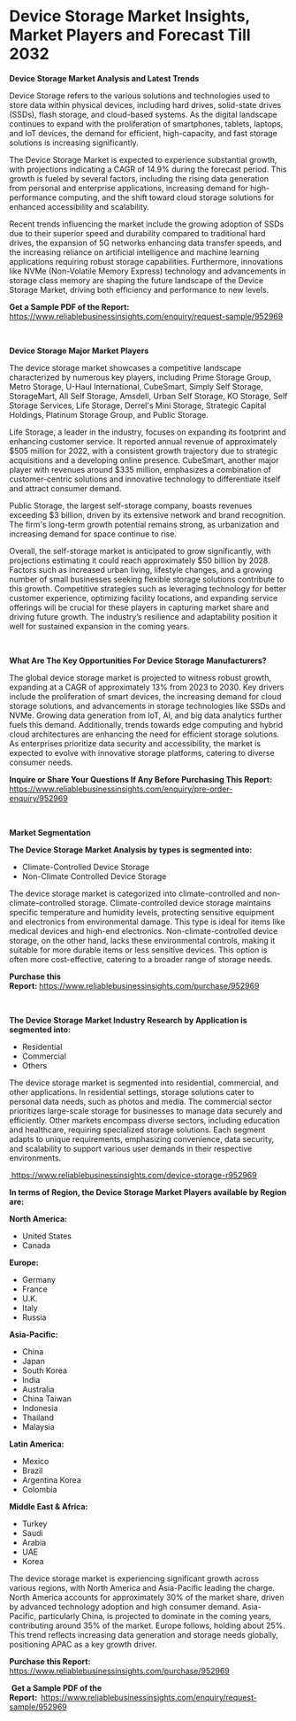 <p><h1>Device Storage Market Insights, Market Players and Forecast Till 2032</h1></p><p><strong>Device Storage Market Analysis and Latest Trends</strong></p>
<p><p>Device Storage refers to the various solutions and technologies used to store data within physical devices, including hard drives, solid-state drives (SSDs), flash storage, and cloud-based systems. As the digital landscape continues to expand with the proliferation of smartphones, tablets, laptops, and IoT devices, the demand for efficient, high-capacity, and fast storage solutions is increasing significantly.</p><p>The Device Storage Market is expected to experience substantial growth, with projections indicating a CAGR of 14.9% during the forecast period. This growth is fueled by several factors, including the rising data generation from personal and enterprise applications, increasing demand for high-performance computing, and the shift toward cloud storage solutions for enhanced accessibility and scalability.</p><p>Recent trends influencing the market include the growing adoption of SSDs due to their superior speed and durability compared to traditional hard drives, the expansion of 5G networks enhancing data transfer speeds, and the increasing reliance on artificial intelligence and machine learning applications requiring robust storage capabilities. Furthermore, innovations like NVMe (Non-Volatile Memory Express) technology and advancements in storage class memory are shaping the future landscape of the Device Storage Market, driving both efficiency and performance to new levels.</p></p>
<p><strong>Get a Sample PDF of the Report:&nbsp;</strong> <a href="https://www.reliablebusinessinsights.com/enquiry/request-sample/952969?utm_campaign=3524&utm_medium=2&utm_source=Github&utm_content=ia&utm_term=17042025&utm_id=device-storage">https://www.reliablebusinessinsights.com/enquiry/request-sample/952969</a></p>
<p>&nbsp;</p>
<p><strong>Device Storage Major Market Players</strong></p>
<p><p>The device storage market showcases a competitive landscape characterized by numerous key players, including Prime Storage Group, Metro Storage, U-Haul International, CubeSmart, Simply Self Storage, StorageMart, All Self Storage, Amsdell, Urban Self Storage, KO Storage, Self Storage Services, Life Storage, Derrel's Mini Storage, Strategic Capital Holdings, Platinum Storage Group, and Public Storage. </p><p>Life Storage, a leader in the industry, focuses on expanding its footprint and enhancing customer service. It reported annual revenue of approximately $505 million for 2022, with a consistent growth trajectory due to strategic acquisitions and a developing online presence. CubeSmart, another major player with revenues around $335 million, emphasizes a combination of customer-centric solutions and innovative technology to differentiate itself and attract consumer demand.</p><p>Public Storage, the largest self-storage company, boasts revenues exceeding $3 billion, driven by its extensive network and brand recognition. The firm's long-term growth potential remains strong, as urbanization and increasing demand for space continue to rise.</p><p>Overall, the self-storage market is anticipated to grow significantly, with projections estimating it could reach approximately $50 billion by 2028. Factors such as increased urban living, lifestyle changes, and a growing number of small businesses seeking flexible storage solutions contribute to this growth. Competitive strategies such as leveraging technology for better customer experience, optimizing facility locations, and expanding service offerings will be crucial for these players in capturing market share and driving future growth. The industry’s resilience and adaptability position it well for sustained expansion in the coming years.</p></p>
<p>&nbsp;</p>
<p><strong>What Are The Key Opportunities For Device Storage Manufacturers?</strong></p>
<p><p>The global device storage market is projected to witness robust growth, expanding at a CAGR of approximately 13% from 2023 to 2030. Key drivers include the proliferation of smart devices, the increasing demand for cloud storage solutions, and advancements in storage technologies like SSDs and NVMe. Growing data generation from IoT, AI, and big data analytics further fuels this demand. Additionally, trends towards edge computing and hybrid cloud architectures are enhancing the need for efficient storage solutions. As enterprises prioritize data security and accessibility, the market is expected to evolve with innovative storage platforms, catering to diverse consumer needs.</p></p>
<p><strong>Inquire or Share Your Questions If Any Before Purchasing This Report:</strong> <a href="https://www.reliablebusinessinsights.com/enquiry/pre-order-enquiry/952969?utm_campaign=3524&utm_medium=2&utm_source=Github&utm_content=ia&utm_term=17042025&utm_id=device-storage">https://www.reliablebusinessinsights.com/enquiry/pre-order-enquiry/952969</a></p>
<p>&nbsp;</p>
<p><strong>Market Segmentation</strong></p>
<p><strong>The Device Storage Market Analysis by types is segmented into:</strong></p>
<p><ul><li>Climate-Controlled Device Storage</li><li>Non-Climate Controlled Device Storage</li></ul></p>
<p><p>The device storage market is categorized into climate-controlled and non-climate-controlled storage. Climate-controlled device storage maintains specific temperature and humidity levels, protecting sensitive equipment and electronics from environmental damage. This type is ideal for items like medical devices and high-end electronics. Non-climate-controlled device storage, on the other hand, lacks these environmental controls, making it suitable for more durable items or less sensitive devices. This option is often more cost-effective, catering to a broader range of storage needs.</p></p>
<p><strong>Purchase this Report:&nbsp;</strong><a href="https://www.reliablebusinessinsights.com/purchase/952969?utm_campaign=3524&utm_medium=2&utm_source=Github&utm_content=ia&utm_term=17042025&utm_id=device-storage">https://www.reliablebusinessinsights.com/purchase/952969</a></p>
<p>&nbsp;</p>
<p><strong>The Device Storage Market Industry Research by Application is segmented into:</strong></p>
<p><ul><li>Residential</li><li>Commercial</li><li>Others</li></ul></p>
<p><p>The device storage market is segmented into residential, commercial, and other applications. In residential settings, storage solutions cater to personal data needs, such as photos and media. The commercial sector prioritizes large-scale storage for businesses to manage data securely and efficiently. Other markets encompass diverse sectors, including education and healthcare, requiring specialized storage solutions. Each segment adapts to unique requirements, emphasizing convenience, data security, and scalability to support various user demands in their respective environments.</p></p>
<p><a href="https://www.reliablebusinessinsights.com/device-storage-r952969?utm_campaign=3524&utm_medium=2&utm_source=Github&utm_content=ia&utm_term=17042025&utm_id=device-storage">&nbsp;https://www.reliablebusinessinsights.com/device-storage-r952969</a></p>
<p><strong>In terms of Region, the Device Storage Market Players available by Region are:</strong></p>
<p>
    <p> <strong> North America: </strong>
        <ul>
            <li>United States</li>
            <li>Canada</li>
        </ul>
        </p> 
    <p> <strong> Europe: </strong>
        <ul>
            <li>Germany</li>
            <li>France</li>
            <li>U.K.</li>
            <li>Italy</li>
            <li>Russia</li>
        </ul>
        </p> 
    <p> <strong> Asia-Pacific: </strong>
        <ul>
            <li>China</li>
            <li>Japan</li>
            <li>South Korea</li>
            <li>India</li>
            <li>Australia</li>
            <li>China Taiwan</li>
            <li>Indonesia</li>
            <li>Thailand</li>
            <li>Malaysia</li>
        </ul>
        </p> 
    <p> <strong> Latin America: </strong>
        <ul>
            <li>Mexico</li>
            <li>Brazil</li>
            <li>Argentina Korea</li>
            <li>Colombia</li>
        </ul>
        </p> 
    <p> <strong> Middle East & Africa: </strong>
        <ul>
            <li>Turkey</li>
            <li>Saudi</li>
            <li>Arabia</li>
            <li>UAE</li>
            <li>Korea</li>
        </ul>
    </p>
    </p>
<p><p>The device storage market is experiencing significant growth across various regions, with North America and Asia-Pacific leading the charge. North America accounts for approximately 30% of the market share, driven by advanced technology adoption and high consumer demand. Asia-Pacific, particularly China, is projected to dominate in the coming years, contributing around 35% of the market. Europe follows, holding about 25%. This trend reflects increasing data generation and storage needs globally, positioning APAC as a key growth driver.</p></p>
<p><strong>Purchase this Report: </strong><a href="https://www.reliablebusinessinsights.com/purchase/952969?utm_campaign=3524&utm_medium=2&utm_source=Github&utm_content=ia&utm_term=17042025&utm_id=device-storage">https://www.reliablebusinessinsights.com/purchase/952969</a></p>
<p>&nbsp;<strong>Get a Sample PDF of the Report:&nbsp;&nbsp;</strong><a href="https://www.reliablebusinessinsights.com/enquiry/request-sample/952969?utm_campaign=3524&utm_medium=2&utm_source=Github&utm_content=ia&utm_term=17042025&utm_id=device-storage">https://www.reliablebusinessinsights.com/enquiry/request-sample/952969</a></p>
<p><strong></strong></p>
<p><p></p><p></p><p></p></p>